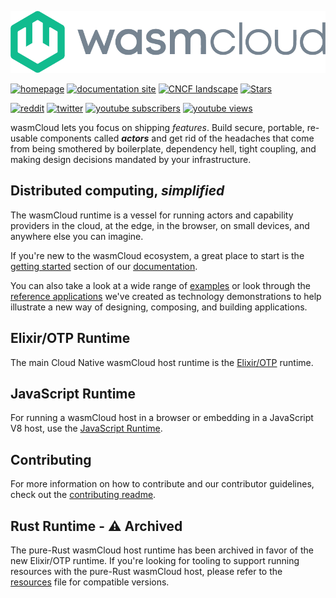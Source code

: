 ![wasmCloud logo](https://raw.githubusercontent.com/wasmCloud/branding/main/02.Horizontal%20Version/Pixel/PNG/Wasmcloud.Logo-Hrztl_Color.png)

[![homepage](https://img.shields.io/website?label=Homepage&url=https%3A%2F%2Fwasmcloud.com)](https://wasmcloud.com)
[![documentation site](https://img.shields.io/website?label=Documentation&url=https%3A%2F%2Fwasmcloud.dev)](https://wasmcloud.dev)
[![CNCF landscape](https://img.shields.io/website?label=CNCF%20Landscape&url=https://landscape.cncf.io/?selected=wasm-cloud)](https://landscape.cncf.io/?selected=wasm-cloud)
[![Stars](https://img.shields.io/github/stars/wasmcloud?color=gold&label=wasmCloud%20Org%20Stars)](https://github.com/wasmcloud/)

[![reddit](https://img.shields.io/reddit/subreddit-subscribers/wasmcloud?style=social)](https://reddit.com/r/wasmcloud)
[![twitter](https://img.shields.io/twitter/follow/wasmcloud?style=social)](https://twitter.com/wasmcloud)
[![youtube subscribers](https://img.shields.io/youtube/channel/subscribers/UCmZVIWGxkudizD1Z1and5JA?style=social)](https://youtube.com/wasmcloud)
[![youtube views](https://img.shields.io/youtube/channel/views/UCmZVIWGxkudizD1Z1and5JA?style=social)](https://youtube.com/wasmcloud)

wasmCloud lets you focus on shipping _features_. Build secure, portable, re-usable components called **_actors_** and get rid of the headaches that come from being smothered by boilerplate, dependency hell, tight coupling, and making design decisions mandated by your infrastructure.

## Distributed computing, _simplified_

The wasmCloud runtime is a vessel for running actors and capability providers in the cloud, at the edge, in the browser, on small devices, and anywhere else you can imagine.

If you're new to the wasmCloud ecosystem, a great place to start is the [getting started](https://wasmcloud.dev/overview/getting-started/) section of our [documentation](https://wasmcloud.dev).

You can also take a look at a wide range of [examples](./examples) or look through the [reference applications](https://wasmcloud.dev/reference/refapps/) we've created as technology demonstrations to help illustrate a new way of designing, composing, and building applications.

## Elixir/OTP Runtime 

The main Cloud Native wasmCloud host runtime is the [Elixir/OTP](https://github.com/wasmCloud/wasmcloud-otp) runtime.

## JavaScript Runtime

For running a wasmCloud host in a browser or embedding in a JavaScript V8 host, use the [JavaScript Runtime](https://github.com/wasmCloud/wasmcloud-js).

## Contributing

For more information on how to contribute and our contributor guidelines, check out the [contributing readme](./CONTRIBUTING.md).

## Rust Runtime - ⚠️ Archived

The pure-Rust wasmCloud host runtime has been archived in favor of the new Elixir/OTP runtime. If you're looking for tooling to support running resources with the pure-Rust wasmCloud host, please refer to the [resources](./.archived/RESOURCES.md) file for compatible versions.

